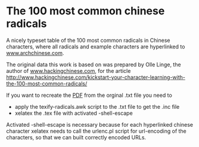 The 100 most common chinese radicals
====================================

A nicely typeset table of the 100 most common radicals in Chinese characters, 
where all radicals and example characters are hyperlinked to www.archchinese.com.

The original data this work is based on was prepared by Olle Linge, the author of www.hackingchinese.com, for
the article http://www.hackingchinese.com/kickstart-your-character-learning-with-the-100-most-common-radicals/

If you want to recreate the [PDF](https://github.com/saigyo/common-chinese-radicals/raw/with-links/100-most-common-radicals.pdf) from the orginal .txt file you need to
* apply the texify-radicals.awk script to the .txt file to get the .inc file
* xelatex the .tex file with activated -shell-escape

Activated -shell-escape is necessary because for each hyperlinked chinese character xelatex needs to call the urlenc.pl script for url-encoding of the characters, so that we can built correctly encoded URLs.
